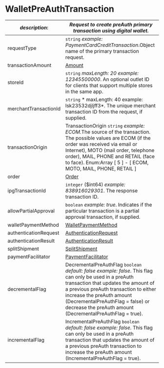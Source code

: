 
# WalletPreAuthTransaction

| *description*:   | *Request to create preAuth primary transaction using digital wallet.*|
|----|----|
| requestType |    ``` string ```  *example:   PaymentCardCreditTransaction*.Object name of the primary transaction request.|
| transactionAmount | [Amount](?path=docs/schemas-md/Amount.md)|
| storeId |    ``` string ```  *maxLength: 20  example: 12345500000*. An optional outlet ID for clients that support multiple stores in the same app.|
| merchantTransactionId |    ``` string ```   * maxLength: 40 example: lsk23532djljff3*. The unique merchant transaction ID from the request, if supplied.|
| transactionOrigin |  TransactionOrigin  ``` string ```  *example: ECOM*.The source of the transaction. The possible values are ECOM (if the order was received via email or Internet), MOTO (mail order, telephone order), MAIL, PHONE and RETAIL (face to face). Enum:Array [ 5 ] - [ ECOM, MOTO, MAIL, PHONE, RETAIL ]|
| order | [Order](?path=docs/schemas-md/Order.md)|
| ipgTransactionId |    ``` integer ``` ($int64)  *example: 838916029301*. The response transaction ID.|
| allowPartialApproval |    ``` boolean ```  *example: true*. Indicates if the particular transaction is a partial approval transaction, if supplied.|
| walletPaymentMethod | [WalletPaymentMethod](?path=docs/schemas-md/WalletPaymentMethod.md)|   
| authenticationRequest | [AuthenticationRequest](?path=docs/schemas-md/AuthenticationRequest.md)| 
| authenticationResult | [AuthenticationResult](?path=docs/schemas-md/AuthenticationResult.md)|
| splitShipment | [SplitShipment](?path=docs/schemas-md/SplitShipment.md)|  
| paymentFacilitator | [PaymentFacilitator](?path=docs/schemas-md/PaymentFacilitator.md)|     
| decrementalFlag |  DecrementalPreAuthFlag  ``` boolean ```  *default: false  example: false*. This flag can only be used in a preAuth transaction that updates the amount of a previous preAuth transaction to either increase the preAuth amount (DecrementalPreAuthFlag = false) or decrease the preAuth amount (DecrementalPreAuthFlag = true).|
| incrementalFlag |  IncrementalPreAuthFlag  ``` boolean ```  *default: false example: false*. This flag can only be used in a preAuth transaction that updates the amount of a previous preAuth transaction to increase the preAuth amount (IncrementalPreAuthFlag = true).|   

   



 
